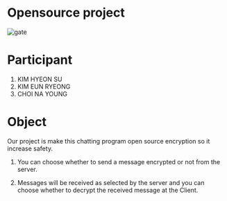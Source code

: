 # Opensource project
![gate](https://user-images.githubusercontent.com/44111132/49882167-6096f480-fe73-11e8-9116-c27f04270ace.PNG)


# Participant 
1. KIM HYEON SU
2. KIM EUN RYEONG
3. CHOI NA YOUNG

# Object
Our project is make this chatting program open source encryption so it increase safety.
1. You can choose whether to send a message encrypted or not from the server.

2. Messages will be received as selected by the server and you can choose whether to decrypt the received message at the Client.





